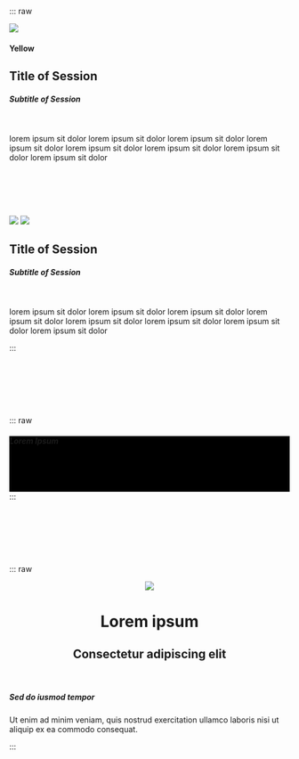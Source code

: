 
::: raw
<div class="simple-user-card grayscale-active grayscale-reverse-on-hover shadow-on-hover">
    <img class="card-image" src="http://placekitten.com/1000/600" />
    <div class="highlight-belt highlight-belt_color-yellow">
        <h4 class="highlight-belt-name highlight-belt-name_color-dark">Yellow</h4>
    </div>
    <div class="card-content">
        <h2 class="card-title">Title of Session</h2>
        <h5 class="card-subtitle">Subtitle of Session</h5>
        <br/>
        <p>
            lorem ipsum sit dolor lorem ipsum sit dolor lorem ipsum sit dolor lorem ipsum sit dolor
            lorem ipsum sit dolor lorem ipsum sit dolor lorem ipsum sit dolor lorem ipsum sit dolor
        </p>
    </div>
</div>

<br /><br /><br /><br />

<div class="simple-user-card grayscale-active grayscale-reverse-on-hover shadow-on-hover">
    <img class="card-image" src="http://placekitten.com/1000/600" />
    <img class="card-belt" src="http://placekitten.com/400/400" />
    <div class="card-content">
        <h2 class="card-title">Title of Session</h2>
        <h5 class="card-subtitle">Subtitle of Session</h5>
        <br/>
        <p>
            lorem ipsum sit dolor lorem ipsum sit dolor lorem ipsum sit dolor lorem ipsum sit dolor
            lorem ipsum sit dolor lorem ipsum sit dolor lorem ipsum sit dolor lorem ipsum sit dolor
        </p>
    </div>
</div>
:::

<br /><br /><br /><br /><br />


::: raw
<div style="position: relative; height: 100px; background: black">
    <div class="testbelt">
        <h5>Lorem Ipsum</h5>
    </div>
</div>
:::


<br /><br /><br /><br /><br />


::: raw
<div class="profileCard1 v2" style="background-image: url(https://assets.guebbit.com/images/backgrounds/02.jpg);">
    <header>
        <a href="#"><img src="https://placehold.it/400x400"></a>
        <h1>Lorem ipsum</h1>
        <h2>Consectetur adipiscing elit</h2>
    </header>
    <div class="card-content">
        <h5>Sed do iusmod tempor</h5>
        <p>
            Ut enim ad minim veniam, quis nostrud exercitation ullamco
            laboris nisi ut aliquip ex ea commodo consequat.
        </p>
    </div>
</div>
:::

<style lang="scss">
@import "theme";
@import "workbench";
</style>
